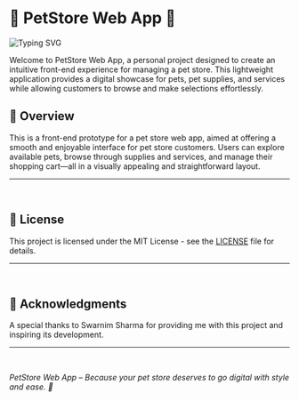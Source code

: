 # 🐾 PetStore Web App 🐾
![Typing SVG](https://readme-typing-svg.demolab.com?font=Noto+Sans&weight=100&size=14&duration=2000&pause=1000&color=F7F7F7&vCenter=true&width=600&lines=Your+one-stop+digital+solution+for+managing+all+pet+store+operations.)

Welcome to PetStore Web App, a personal project designed to create an intuitive front-end experience for managing a pet store. This lightweight application provides a digital showcase for pets, pet supplies, and services while allowing customers to browse and make selections effortlessly.

## 🌟 Overview
This is a front-end prototype for a pet store web app, aimed at offering a smooth and enjoyable interface for pet store customers. Users can explore available pets, browse through supplies and services, and manage their shopping cart—all in a visually appealing and straightforward layout.

---

<br>

## 📜 License
This project is licensed under the MIT License - see the [LICENSE](LICENSE) file for details.

---

<br>

## 🙌 Acknowledgments
A special thanks to Swarnim Sharma for providing me with this project and inspiring its development.

---

<br>

*PetStore Web App – Because your pet store deserves to go digital with style and ease. 🐾*
